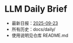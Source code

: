 # LLM Daily Brief

- 最新日报：[2025-09-23](./daily/2025-09-23.md)
- 所有历史：docs/daily/
- 使用说明见仓库 README.md
